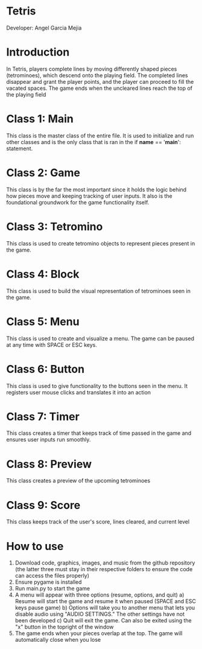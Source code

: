 # Tetris
Developer: Angel Garcia Mejia

# Introduction
In Tetris, players complete lines by moving differently shaped pieces (tetrominoes), which descend onto the playing field. The completed lines disappear and grant the player points, and the player can proceed to fill the vacated spaces. The game ends when the uncleared lines reach the top of the playing field

# Class 1: Main
This class is the master class of the entire file. It is used to initialize and run other classes and is the only class that is ran in the if __name__ == '__main__': statement.

# Class 2: Game
This class is by the far the most important since it holds the logic behind how pieces move and keeping tracking of user inputs. It also is the foundational groundwork for the game functionality itself.

# Class 3: Tetromino
This class is used to create tetromino objects to represent pieces present in the game.

# Class 4: Block
This class is used to build the visual representation of tetrominoes seen in the game.

# Class 5: Menu
This class is used to create and visualize a menu. The game can be paused at any time with SPACE or ESC keys.

# Class 6: Button
This class is used to give functionality to the buttons seen in the menu. It registers user mouse clicks and translates it into an action

# Class 7: Timer
This class creates a timer that keeps track of time passed in the game and ensures user inputs run smoothly.

# Class 8: Preview
This class creates a preview of the upcoming tetrominoes

# Class 9: Score
This class keeps track of the user's score, lines cleared, and current level

# How to use
1) Download code, graphics, images, and music from the github repository (the latter three must stay in their respective folders to ensure the code can access the files properly)
1) Ensure pygame is installed
3) Run main.py to start the game
4) A menu will appear with three options (resume, options, and quit)
  a) Resume will start the game and resume it when paused (SPACE and ESC keys pause game)
  b) Options will take you to another menu that lets you disable audio using "AUDIO SETTINGS." The other settings have not been developed
  c) Quit will exit the game. Can also be exited using the "x" button in the topright of the window
5) The game ends when your pieces overlap at the top. The game will automatically close when you lose
